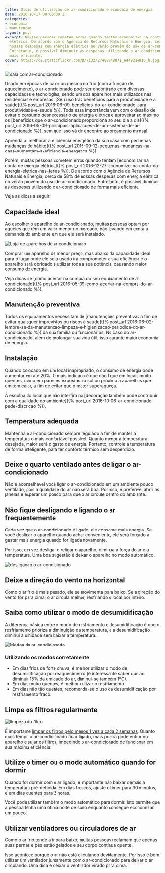```yaml
---
title: Dicas de utilização de ar-condicionado e economia de energia
date: 2016-10-17 00:00:00 Z
categories:
- economia
- manutencao
layout: post
excerpt: Muitas pessoas cometem erros quando tentam economizar na conta de energia
  elétrica. De acordo com o Agência de Recursos Naturais e Energia, cerca de 58% de
  nossas despesas com energia elétrica no verão provêm do uso de ar-condicionado.
  Entretanto, é possível diminuir as despesas utilizando o ar-condicionado de forma
  mais eficiente.
cover: https://c2.staticflickr.com/8/7132/27488748871_e44921e916_h.jpg
---
```


<div class="pull"><img src="https://c2.staticflickr.com/8/7132/27488748871_e44921e916_h.jpg" alt="sala com ar-condicionado"></div>

Usado em épocas de calor ou mesmo no frio (com a função de aquecimento), o ar-condicionado pode ser encontrado com diversas capacidades e tecnologias, sendo um dos aparelhos mais utilizados nas residências e empresas. [Seu uso traz benefícios para a produtividade e a saúde]({% post_url 2016-06-09-beneficios-do-ar-condicionado-para-produtividade-e-saude %}). Toda essa importância vem com o desafio de evitar o consumo desnecessário de energia elétrica e aproveitar ao máximo os [benefícios que o ar-condicionado proporciona ao seu dia a dia]({% post_url 2016-05-09-principais-aplicacoes-de-um-sistema-de-ar-condicionado %}), sem que isso vá de encontro ao orçamento mensal.

Aprenda a [melhorar a eficiência energética da sua casa com pequenas mudanças de hábito]({% post_url 2016-09-12-pequenas-mudancas-na-casa-aumentam-a-eficiencia-energetica %}).

Porém, muitas pessoas cometem erros quando tentam [economizar na conta de energia elétrica]({% post_url 2016-12-27-economize-na-conta-da-energia-eletrica-nas-ferias %}). De acordo com o Agência de Recursos Naturais e Energia, cerca de 58% de nossas despesas com energia elétrica no verão provêm do uso de ar-condicionado. Entretanto, é possível diminuir as despesas utilizando o ar-condicionado de forma mais eficiente.

Veja as dicas a seguir:

## Capacidade ideal

Ao escolher o aparelho de ar-condicionado, muitas pessoas optam por aqueles que têm um valor menor no mercado, não levando em conta a demanda do ambiente em que ele será instalado.

<div class="grid _center">
    <div class="cell"><img src="https://c2.staticflickr.com/8/7741/28689692051_e31c5080d1_z.jpg" alt="Loja de aparelhos de ar condicionado"></div>
    <div class="cell">
        <p>Comprar um aparelho de menor preço, mas abaixo da capacidade ideal para o lugar onde ele será usado irá comprometer a sua eficiência e o aparelho será obrigado a utilizar toda a sua potência, causando maior consumo de energia.</p>
    </div>
</div>


Veja dicas de [como acertar na compra do seu equipamento de ar condicionado]({% post_url 2016-05-09-como-acertar-na-compra-do-ar-condicionado %}).

## Manutenção preventiva

Todos os equipamentos necessitam de [manutenções preventivas a fim de evitar quaisquer imprevistos ou riscos à saúde]({% post_url 2016-06-02-lembre-se-da-manutencao-limpeza-e-higienizacao-periodica-do-ar-condicionado %}) da sua família ou funcionários. No caso do ar-condicionado, além de prolongar sua vida útil, isso garante maior economia de energia.

## Instalação

Quando colocado em um local inapropriado, o consumo de energia pode aumentar em até 20%. O mais indicado é que não fique em locais muito quentes, como em paredes expostas ao sol ou próximo a aparelhos que emitem calor, a fim de evitar que o motor superaqueça.

A escolha do local que não interfira na [decoração também pode contribuir com a qualidade do ambiente]({% post_url 2016-10-06-ar-condicionado-pede-discricao %}).

## Temperatura adequada

Mantenha o ar-condicionado sempre regulado a fim de manter a temperatura o mais confortável possível. Quanto menor a temperatura desejada, maior será o gasto de energia. Portanto, controle a temperatura de forma inteligente, para ter conforto térmico sem desperdício.

## Deixe o quarto ventilado antes de ligar o ar-condicionado

Não é aconselhável você ligar o ar-condicionado em um ambiente pouco ventilado, pois a qualidade do ar não será boa. Por isso, é preferível abrir as janelas e esperar um pouco para que o ar circule dentro do ambiente.

## Não fique desligando e ligando o ar frequentemente

<div class="grid _center">
    <div class="cell">
        <p>Cada vez que o ar-condicionado é ligado, ele consome mais energia. Se você desligar o aparelho quando achar conveniente, ele será forçado a gastar mais energia quando for ligada novamente.</p>
        <p>Por isso, em vez desligar e religar o aparelho, diminua a força do ar e a temperatura. Uma boa sugestão é deixar o aparelho no modo automático.</p>
    </div>
    <div class="cell"><img src="https://c2.staticflickr.com/8/7643/27322791133_223bbe8c41_o.jpg" alt="desligando o ar-condicionado"></div>
</div>

## Deixe a direção do vento na horizontal

Como o ar frio é mais pesado, ele se movimenta para baixo. Se a direção do vento for para cima, o ar circula melhor, resfriando o local por inteiro.

## Saiba como utilizar o modo de desumidificação

<div class="grid _center">
    <div class="cell">
        <p>A diferença básica entre o modo de resfriamento e desumidificação é que o resfriamento prioriza a diminuição da temperatura, e a desumidificação diminui a umidade sem baixar a temperatura.</p>
    </div>
    <div class="cell"><img src="https://c2.staticflickr.com/6/5485/30407909145_8644b957a3_o.jpg" alt="Modos do ar-condicionado"></div>
</div>

### Utilizando os modos corretamente

- Em dias frios de forte chuva, é melhor utilizar o modo de desumidificação por reaquecimento (é interessante saber que ao diminuir 15% da umidade do ar, diminui-se também 1ºC).
- Em dias muito quentes, é melhor utilizar o resfriamento.
- Em dias não tão quentes, recomenda-se o uso da desumidificação por resfriamento fraco.

## Limpe os filtros regularmente

<div class="grid _center">
    <div class="cell">
        <img src="https://c2.staticflickr.com/8/7313/27657308140_cc86a38572_o.jpg" alt="limpeza do filtro">
    </div>
    <div class="cell">
        <p>É importante <a href="{% post_url 2016-06-27-mantenha-o-ar-condicionado-limpo-e-evite-problemas-de-saude %}">limpar os filtros pelo menos 1 vez a cada 2 semanas</a>. Quanto mais tempo o ar-condicionado ficar ligado, mais poeira pode entrar no aparelho e sujar os filtros, impedindo o ar-condicionado de funcionar em sua máxima eficiência.</p>
    </div>
</div>

## Utilize o timer ou o modo automático quando for dormir

Quando for dormir com o ar ligado, é importante não baixar demais a temperatura pré-definida. Em dias frescos, ajuste o timer para 30 minutos, e em dias quentes para 2 horas.

Você pode utilizar também o modo automático para dormir. Isto permite que a pessoa tenha uma ótima noite de sono enquanto consegue economizar um pouco.

## Utilizar ventiladores ou circuladores de ar

Como o ar frio tende a ir para baixo, muitas pessoas reclamam que apenas suas pernas e pés estão gelados e seu corpo continua quente.

Isso acontece porque o ar não está circulando devidamente. Por isso é bom utilizar um ventilador juntamente com o ar-condicionado para deixar o ar circulando. Uma dica é deixar o ventilador virado para cima.
